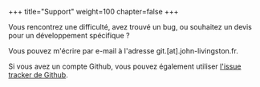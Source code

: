 +++
title="Support"
weight=100
chapter=false
+++

Vous rencontrez une difficulté, avez trouvé un bug, ou souhaitez un devis pour
un développement spécifique ?

Vous pouvez m'écrire par e-mail à l'adresse git.[at].john-livingston.fr.

Si vous avez un compte Github, vous pouvez également utiliser
[l'issue tracker de Github](https://github.com/JohnXLivingston/DolibarrPickup/issues).
